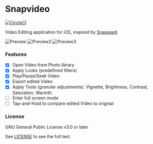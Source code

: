 # Snapvideo

[![CircleCI](https://circleci.com/gh/Anastasia-Petrova/Snapvideo.svg?style=svg)](https://circleci.com/gh/Anastasia-Petrova/Snapvideo)

Video Editing application for iOS, inspired by [Snapseed](https://apps.apple.com/gb/app/snapseed/id439438619).

![Preview](https://i.imgur.com/mMbPeZC.gif)
![Preview2](https://i.imgur.com/3hOg0Yd.gif)
![Preview3](https://i.imgur.com/FpJKQCw.gif)

### Features

- [x] Open Video from Photo library
- [x] Apply Looks (predefined filters)
- [x] Play/Pause/Seek Video
- [x] Export edited Video
- [x] Apply Tools (granular adjustments). Vignette, Brightness, Contrast, Saturation, Warmth.
- [ ] Enter full screen mode
- [ ] Tap-and-Hold to compare edited Video to original

### License

GNU General Public License v3.0 or later

See [LICENSE](https://github.com/Anastasia-Petrova/Snapvideo/blob/master/LICENSE.md) to see the full text.
